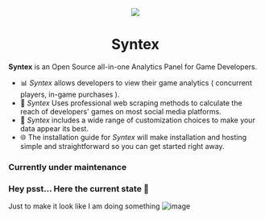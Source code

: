 <p align="center">
  <img src="https://i.imgur.com/UrYXpHG.png">
</p>

<h1 align="center">Syntex</h1>

<b>Syntex</b> is an Open Source all-in-one Analytics Panel for Game Developers.
- 📊 *Syntex* allows developers to view their game analytics ( concurrent players, in-game purchases ).
- 📱 *Syntex* Uses professional web scraping methods to calculate the reach of developers' games on most social media platforms.
- 🎨 *Syntex* includes a wide range of customization choices to make your data appear its best.
- 🌐 The installation guide for *Syntex* will make installation and hosting simple and straightforward so you can get started right away.

### **Currently under maintenance**

### Hey psst... Here the current state :eyes:
Just to make it look like I am doing something
![image](https://github.com/TheOfficialPeter/Syntex/assets/57006688/7a888728-3cfc-4820-9760-6be0e00f5708)

